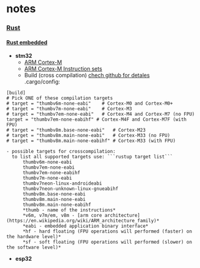 # notes

### [Rust](https://github.com/a-givertzman/notes/tree/master/rust)

#### [Rust embedded](https://github.com/a-givertzman/notes/tree/master/rust/embedded)
  - **stm32**
    * [ARM Cortex-M]
    * [ARM Cortex-M Instruction sets]
    * Build (cross compilation) 
        [chech github for detales](https://github.com/rust-embedded/cortex-m-quickstart)  
        .cargo/config:
```
[build]
# Pick ONE of these compilation targets
# target = "thumbv6m-none-eabi"    # Cortex-M0 and Cortex-M0+
# target = "thumbv7m-none-eabi"    # Cortex-M3
# target = "thumbv7em-none-eabi"   # Cortex-M4 and Cortex-M7 (no FPU)
target = "thumbv7em-none-eabihf" # Cortex-M4F and Cortex-M7F (with FPU)
# target = "thumbv8m.base-none-eabi"   # Cortex-M23
# target = "thumbv8m.main-none-eabi"   # Cortex-M33 (no FPU)
# target = "thumbv8m.main-none-eabihf" # Cortex-M33 (with FPU)
```
    - possible targets for crosscompilation:  
      to list all supported targets use: ```rustup target list```
          thumbv6m-none-eabi  
          thumbv7em-none-eabi  
          thumbv7em-none-eabihf  
          thumbv7m-none-eabi  
          thumbv7neon-linux-androideabi  
          thumbv7neon-unknown-linux-gnueabihf  
          thumbv8m.base-none-eabi  
          thumbv8m.main-none-eabi  
          thumbv8m.main-none-eabihf  
          *thumb - name of the instructions*
          *v6m, v7m/em, v8m - [arm core architecture](https://en.wikipedia.org/wiki/ARM_architecture_family)*  
          *eabi - embedded application binary interface*
          *hf - hard floating (FPU operations will performed (faster) on the hardware level)*
          *sf - soft floating (FPU operations will performed (slower) on the software level)*


  - **esp32**





[ARM Cortex-M]: https://en.wikipedia.org/wiki/ARM_Cortex-M
[ARM Cortex-M Instruction sets]: https://en.wikipedia.org/wiki/ARM_Cortex-M#Instruction_sets
